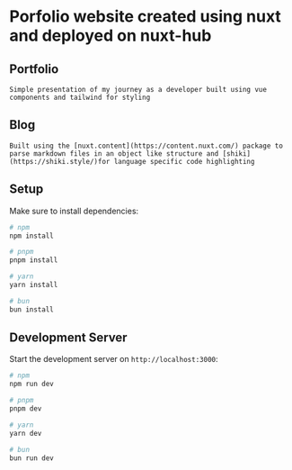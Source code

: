 # Porfolio website created using nuxt and deployed on nuxt-hub

## Portfolio 
    Simple presentation of my journey as a developer built using vue components and tailwind for styling

## Blog
    Built using the [nuxt.content](https://content.nuxt.com/) package to parse markdown files in an object like structure and [shiki](https://shiki.style/)for language specific code highlighting
## Setup

Make sure to install dependencies:

```bash
# npm
npm install

# pnpm
pnpm install

# yarn
yarn install

# bun
bun install
```

## Development Server

Start the development server on `http://localhost:3000`:

```bash
# npm
npm run dev

# pnpm
pnpm dev

# yarn
yarn dev

# bun
bun run dev
```
